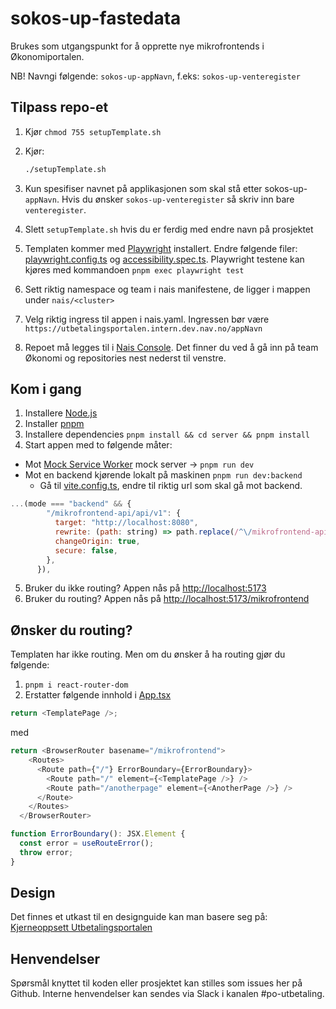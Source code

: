 # sokos-up-fastedata

Brukes som utgangspunkt for å opprette nye mikrofrontends i Økonomiportalen.

NB! Navngi følgende: `sokos-up-appNavn`, f.eks: `sokos-up-venteregister`

## Tilpass repo-et

1. Kjør `chmod 755 setupTemplate.sh`
2. Kjør:

   ```bash
   ./setupTemplate.sh
   ```

3. Kun spesifiser navnet på applikasjonen som skal stå etter sokos-up-`appNavn`. Hvis du ønsker `sokos-up-venteregister` så skriv inn bare `venteregister`.
4. Slett `setupTemplate.sh` hvis du er ferdig med endre navn på prosjektet
5. Templaten kommer med [Playwright](https://playwright.dev/) installert. Endre følgende filer: [playwright.config.ts](playwright.config.ts) og [accessibility.spec.ts](playwright-tests/accessibility.spec.ts). Playwright testene kan kjøres med kommandoen `pnpm exec playwright test`
6. Sett riktig namespace og team i nais manifestene, de ligger i mappen under `nais/<cluster>`
7. Velg riktig ingress til appen i nais.yaml. Ingressen bør være `https://utbetalingsportalen.intern.dev.nav.no/appNavn`
8. Repoet må legges til i [Nais Console](https://console.nav.cloud.nais.io/). Det finner du ved å gå inn på team Økonomi og repositories nest nederst til venstre.

## Kom i gang

1. Installere [Node.js](https://nodejs.dev/en/)
2. Installer [pnpm](https://pnpm.io/)
3. Installere dependencies `pnpm install && cd server && pnpm install`
4. Start appen med to følgende måter:

- Mot [Mock Service Worker](https://mswjs.io/) mock server -> `pnpm run dev`
- Mot en backend kjørende lokalt på maskinen `pnpm run dev:backend`
  - Gå til [vite.config.ts](/vite.config.ts), endre til riktig url som skal gå mot backend.

```javascript
...(mode === "backend" && {
        "/mikrofrontend-api/api/v1": {
          target: "http://localhost:8080",
          rewrite: (path: string) => path.replace(/^\/mikrofrontend-api/, ""),
          changeOrigin: true,
          secure: false,
        },
      }),
```

5. Bruker du ikke routing? Appen nås på <http://localhost:5173>
6. Bruker du routing? Appen nås på <http://localhost:5173/mikrofrontend>

## Ønsker du routing?

Templaten har ikke routing. Men om du ønsker å ha routing gjør du følgende:

1. `pnpm i react-router-dom`
2. Erstatter følgende innhold i [App.tsx](/src/App.tsx)

```typescript
return <TemplatePage />;
```

med

```typescript
return <BrowserRouter basename="/mikrofrontend">
    <Routes>
      <Route path={"/"} ErrorBoundary={ErrorBoundary}>
        <Route path="/" element={<TemplatePage />} />
        <Route path="/anotherpage" element={<AnotherPage />} />
      </Route>
    </Routes>
  </BrowserRouter>

function ErrorBoundary(): JSX.Element {
  const error = useRouteError();
  throw error;
}
```

## Design

Det finnes et utkast til en designguide kan man basere seg på: [Kjerneoppsett Utbetalingsportalen](https://navno-my.sharepoint.com/:o:/g/personal/julie_utgard_nav_no/EtV6P-sYimZNsACTYqZmSbsBLeSlsvc6PP2svso_H09dZA?e=KSY5SO)

## Henvendelser

Spørsmål knyttet til koden eller prosjektet kan stilles som issues her på Github.
Interne henvendelser kan sendes via Slack i kanalen #po-utbetaling.
